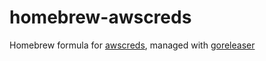 # homebrew-awscreds

Homebrew formula for [awscreds](https://github.com/jacobfg/awscreds), managed with [goreleaser](https://github.com/goreleaser/goreleaser)
